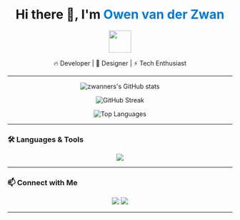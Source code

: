 <!-- Profile Header -->
<h1 align="center">
  Hi there 👋, I'm <span style="color:#007ACC;">Owen van der Zwan</span>
</h1>

<div align="center">
  <img src="https://media.giphy.com/media/hvRJCLFzcasrR4ia7z/giphy.gif" width="50" />
</div>

<p align="center">
  🔥 Developer | 🎨 Designer | ⚡ Tech Enthusiast
</p>

---

<!-- GitHub Stats Card -->
<p align="center">
  <img src="https://github-readme-stats.vercel.app/api?username=zwanner&show_icons=true&theme=radical&hide_border=true" alt="zwanners's GitHub stats" />
</p>

<!-- GitHub Streak -->
<p align="center">
  <img src="https://streak-stats.demolab.com?user=zwanner&theme=tokyonight&hide_border=true&date_format=M%20j%5B%2C%20Y%5D" alt="GitHub Streak" />
</p>

<!-- Top Languages -->
<p align="center">
  <img src="https://github-readme-stats.vercel.app/api/top-langs/?username=zwanner&layout=compact&theme=radical&hide_border=true" alt="Top Languages" />
</p>

---

### 🛠️ Languages & Tools

<p align="center">
  <img src="https://skillicons.dev/icons?i=python,java,js,html,css,react,nodejs,figma,ps,ai,vscode,github,linux" />
</p>

---

### 📫 Connect with Me

<p align="center">
  <a href="https://linkedin.com/in/yourprofile" target="_blank"><img src="https://img.shields.io/badge/LinkedIn-%230077B5?style=for-the-badge&logo=linkedin&logoColor=white" /></a>
  <a href="mailto:ovanderz@asu.edu"><img src="https://img.shields.io/badge/Email-D14836?style=for-the-badge&logo=gmail&logoColor=white" /></a>
</p>

---


